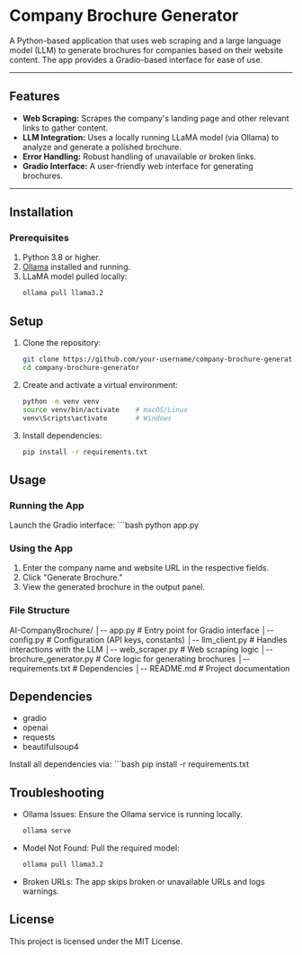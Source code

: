 # Company Brochure Generator

A Python-based application that uses web scraping and a large language model (LLM) to generate brochures for companies based on their website content. The app provides a Gradio-based interface for ease of use.

---

## Features
- **Web Scraping:** Scrapes the company's landing page and other relevant links to gather content.
- **LLM Integration:** Uses a locally running LLaMA model (via Ollama) to analyze and generate a polished brochure.
- **Error Handling:** Robust handling of unavailable or broken links.
- **Gradio Interface:** A user-friendly web interface for generating brochures.

---

## Installation

### Prerequisites
1. Python 3.8 or higher.
2. [Ollama](https://ollama.ai/) installed and running.
3. LLaMA model pulled locally:
   ```bash
   ollama pull llama3.2

## Setup
1. Clone the repository:
    ```bash
    git clone https://github.com/your-username/company-brochure-generator.git
    cd company-brochure-generator

2. Create and activate a virtual environment:
   ```bash
   python -m venv venv
   source venv/bin/activate    # macOS/Linux
   venv\Scripts\activate       # Windows 

3. Install dependencies:
   ```bash
   pip install -r requirements.txt

## Usage
### Running the App
Launch the Gradio interface:
    ```bash
    python app.py

### Using the App
1. Enter the company name and website URL in the respective fields.
2. Click "Generate Brochure."
3. View the generated brochure in the output panel.

### File Structure

AI-CompanyBrochure/
│-- app.py                  # Entry point for Gradio interface
│-- config.py               # Configuration (API keys, constants)
│-- llm_client.py           # Handles interactions with the LLM
│-- web_scraper.py          # Web scraping logic
│-- brochure_generator.py   # Core logic for generating brochures
│-- requirements.txt        # Dependencies
│-- README.md               # Project documentation

## Dependencies
- gradio
- openai
- requests
- beautifulsoup4

Install all dependencies via:
    ```bash
    pip install -r requirements.txt

## Troubleshooting
- Ollama Issues: Ensure the Ollama service is running locally.
    ```bash
    ollama serve
- Model Not Found: Pull the required model:
    ```bash
    ollama pull llama3.2
- Broken URLs: The app skips broken or unavailable URLs and logs warnings.

## License
This project is licensed under the MIT License.

